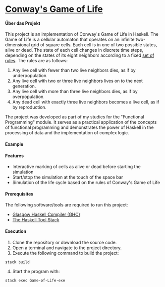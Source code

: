 # <ins>Conway's Game of Life</ins>

#### Über das Projekt

This project is an implementation of Conway's Game of Life in Haskell. The Game of Life is a cellular automaton that operates on an infinite two-dimensional grid of square cells. Each cell is in one of two possible states, alive or dead. The state of each cell changes in discrete time steps, depending on the states of its eight neighbors according to a fixed [set of rules](https://en.wikipedia.org/wiki/Conway%27s_Game_of_Life). The rules are as follows:
1. Any live cell with fewer than two live neighbors dies, as if by underpopulation.
2. Any live cell with two or three live neighbors lives on to the next generation.
3. Any live cell with more than three live neighbors dies, as if by overpopulation.
4. Any dead cell with exactly three live neighbors becomes a live cell, as if by reproduction.

The project was developed as part of my studies for the "Functional Programming" module. It serves as a practical application of the concepts of functional programming and demonstrates the power of Haskell in the processing of data and the implementation of complex logic.

#### Example

#### Features
- Interactive marking of cells as alive or dead before starting the simulation
- Start/stop the simulation at the touch of the space bar
- Simulation of the life cycle based on the rules of Conway's Game of Life

#### Prerequisites

The following software/tools are required to run this project:

- [Glasgow Haskell Compiler (GHC)](https://www.haskell.org/ghc/)
- [The Haskell Tool Stack](https://docs.haskellstack.org/en/stable/README/)

#### Execution

1. Clone the repository or download the source code.
2. Open a terminal and navigate to the project directory.
3. Execute the following command to build the project:
```
stack build
```
4. Start the program with:
```
stack exec Game-of-Life-exe
```
